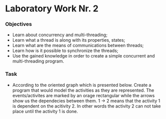 # Laboratory Work Nr. 2

### Objectives
 - Learn about concurrency and multi-threading;
 - Learn what a thread is along with its properties, states;
 - Learn what are the means of communications between threads;
 - Learn how is it possible to synchronize the threads;
 - Use the gained knowledge in order to create a simple concurrent and multi-threading program.

### Task
 * According to the oriented graph which is presented below. Create a program that would model the activities as they are represented. The
 events/activites are marked by an orage rectangular while the arrows show us the dependecies between them. 1 -> 2 means that the activity 1
 is dependent on the acitivity 2. In other words the activity 2 can not take place until the activity 1 is done.
